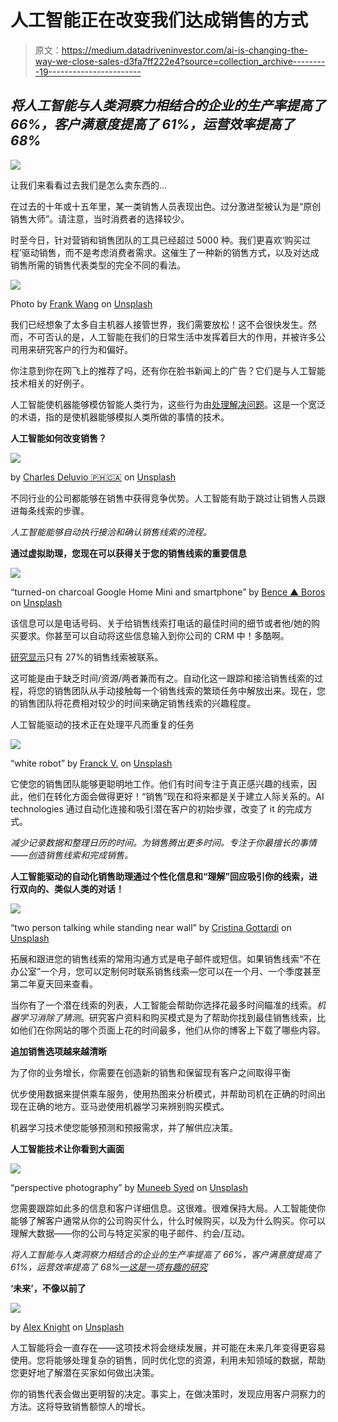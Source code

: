 # 人工智能正在改变我们达成销售的方式

> 原文：<https://medium.datadriveninvestor.com/ai-is-changing-the-way-we-close-sales-d3fa7ff222e4?source=collection_archive---------19----------------------->

## *将人工智能与人类洞察力相结合的企业的生产率提高了 66%，客户满意度提高了 61%，运营效率提高了 68%*

![](img/f79b7f0bf4d3ed6fb0363b1b9954ffe7.png)

让我们来看看过去我们是怎么卖东西的…

在过去的十年或十五年里，某一类销售人员表现出色。过分激进型被认为是“原创销售大师”。请注意，当时消费者的选择较少。

时至今日，针对营销和销售团队的工具已经超过 5000 种。我们更喜欢‘购买过程’驱动销售，而不是考虑消费者需求。这催生了一种新的销售方式，以及对达成销售所需的销售代表类型的完全不同的看法。

![](img/760e4b59b61894b8dafd6c9b238f2911.png)

Photo by [Frank Wang](https://unsplash.com/@nicetomeetyou?utm_source=medium&utm_medium=referral) on [Unsplash](https://unsplash.com?utm_source=medium&utm_medium=referral)

我们已经想象了太多自主机器人接管世界，我们需要放松！这不会很快发生。然而，不可否认的是，人工智能在我们的日常生活中发挥着巨大的作用，并被许多公司用来研究客户的行为和偏好。

你注意到你在网飞上的推荐了吗，还有你在脸书新闻上的广告？它们是与人工智能技术相关的好例子。

人工智能使机器能够模仿智能人类行为，这些行为由[处理解决问题](https://www.forbes.com/sites/quora/2016/09/23/what-are-the-differences-between-ai-machine-learning-nlp-and-deep-learning/#7890af33274f)。这是一个宽泛的术语，指的是使机器能够模拟人类所做的事情的技术。

**人工智能如何改变销售？**

![](img/68bd2a1fab6327ea524fcc9d7db41c08.png)

by [Charles Deluvio 🇵🇭🇨🇦](https://unsplash.com/@charlesdeluvio?utm_source=medium&utm_medium=referral) on [Unsplash](https://unsplash.com?utm_source=medium&utm_medium=referral)

不同行业的公司都能够在销售中获得竞争优势。人工智能有助于跳过让销售人员跟进每条线索的步骤。

*人工智能能够自动执行接洽和确认销售线索的流程。*

**通过虚拟助理，您现在可以获得关于您的销售线索的重要信息**

![](img/d151e07b632c9423418d84de56f02276.png)

“turned-on charcoal Google Home Mini and smartphone” by [Bence ▲ Boros](https://unsplash.com/@benceboros?utm_source=medium&utm_medium=referral) on [Unsplash](https://unsplash.com?utm_source=medium&utm_medium=referral)

该信息可以是电话号码、关于给销售线索打电话的最佳时间的细节或者他/她的购买要求。你甚至可以自动将这些信息输入到你公司的 CRM 中！多酷啊。

[研究显示](https://www.business2community.com/sales-management/3-response-time-studies-lead-generation-wasted-sales-leads-01580290#vtmsTJGCQfzL0Ty5.97)只有 27%的销售线索被联系。

这可能是由于缺乏时间/资源/两者兼而有之。自动化这一跟踪和接洽销售线索的过程，将您的销售团队从手动接触每一个销售线索的繁琐任务中解放出来。现在，您的销售团队将花费相对较少的时间来确定销售线索的兴趣程度。

人工智能驱动的技术正在处理平凡而重复的任务

![](img/f88c10042f1897fa9ce54d5df7e02558.png)

“white robot” by [Franck V.](https://unsplash.com/@franckinjapan?utm_source=medium&utm_medium=referral) on [Unsplash](https://unsplash.com?utm_source=medium&utm_medium=referral)

它使您的销售团队能够更聪明地工作。他们有时间专注于真正感兴趣的线索，因此，他们在转化方面会做得更好！“销售”现在和将来都是关于建立人际关系的。AI technologies 通过自动化连接和吸引潜在客户的初始步骤，改变了 it 的完成方式。

*减少记录数据和整理日历的时间。为销售腾出更多时间。专注于你最擅长的事情——创造销售线索和完成销售。*

**人工智能驱动的自动化销售助理通过个性化信息和“理解”回应吸引你的线索，进行双向的、类似人类的对话！**

![](img/bfde76080b3b96dd55afc6b285caa422.png)

“two person talking while standing near wall” by [Cristina Gottardi](https://unsplash.com/@cristina_gottardi?utm_source=medium&utm_medium=referral) on [Unsplash](https://unsplash.com?utm_source=medium&utm_medium=referral)

拓展和跟进您的销售线索的常用沟通方式是电子邮件或短信。如果销售线索“不在办公室”一个月，您可以定制何时联系销售线索—您可以在一个月、一个季度甚至第二年夏天回来查看。

当你有了一个潜在线索的列表，人工智能会帮助你选择花最多时间瞄准的线索。*机器学习消除了猜测*。研究客户资料和购买模式是为了帮助你找到最佳销售线索，比如他们在你网站的哪个页面上花的时间最多，他们从你的博客上下载了哪些内容。

**追加销售选项越来越清晰**

为了你的业务增长，你需要在创造新的销售和保留现有客户之间取得平衡

优步使用数据来提供乘车服务，使用热图来分析模式，并帮助司机在正确的时间出现在正确的地方。亚马逊使用机器学习来辨别购买模式。

机器学习技术使您能够预测和预报需求，并了解供应决策。

**人工智能技术让你看到大画面**

![](img/fb474ee5c7dbede59c6dcff70932dc56.png)

“perspective photography” by [Muneeb Syed](https://unsplash.com/@muneebs88?utm_source=medium&utm_medium=referral) on [Unsplash](https://unsplash.com?utm_source=medium&utm_medium=referral)

您需要跟踪如此多的信息和客户详细信息。这很难。很难保持大局。人工智能使你能够了解客户通常从你的公司购买什么，什么时候购买，以及为什么购买。你可以理解大数据——你的公司与特定买家的电子邮件、约会/互动。

*将人工智能与人类洞察力相结合的企业的生产率提高了 66%，客户满意度提高了 61%，运营效率提高了 68%*[*—这是一项有趣的研究*](https://www.genesys.com/collateral/forrester-study-reveals-benefits-of-artificial-intelligence-with-the-human-touch)

**‘未来’，不像以前了**

![](img/381199b380d1e4346086a260451bfa76.png)

by [Alex Knight](https://unsplash.com/@agkdesign?utm_source=medium&utm_medium=referral) on [Unsplash](https://unsplash.com?utm_source=medium&utm_medium=referral)

人工智能将会一直存在——这项技术将会继续发展，并可能在未来几年变得更容易使用。您将能够处理复杂的销售，同时优化您的资源，利用未知领域的数据，帮助您更好地了解潜在买家如何做出决策。

你的销售代表会做出更明智的决定。事实上，在做决策时，发现应用客户洞察力的方法。这将导致销售额惊人的增长。